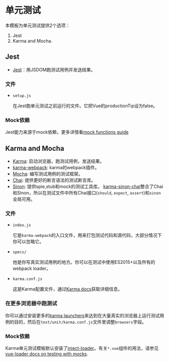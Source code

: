 # 单元测试

本模板为单元测试提供2个选项：
1. Jest
2. Karma and Mocha.

## Jest

- [Jest](https://facebook.github.io/jest/)：用JSDOM跑测试用例并发送结果。

### 文件

- `setup.js`

  在Jest跑单元测试之前运行的文件。它把Vue的productionTip设为false。

### Mock依赖

Jest能力来源于mock依赖，更多详情看[mock functions guide](https://facebook.github.io/jest/docs/mock-functions.html)

## Karma and Mocha

- [Karma](https://karma-runner.github.io/): 启动浏览器，跑测试用例，发送结果。
- [karma-webpack](https://github.com/webpack/karma-webpack): karma的webpack插件。
- [Mocha](https://mochajs.org/): 编写测试用例的测试框架。
- [Chai](http://chaijs.com/): 提供更好的断言语法的测试断言库。
- [Sinon](http://sinonjs.org/): 提供spie,stub和mock的测试工具库。
[karma-sinon-chai](https://github.com/kmees/karma-sinon-chai)整合了Chai和Sinon，所以在测试文件中所有Chai接口(`should`, `expect`, `assert`)和`sinon`全局可用。

### 文件

- `index.js`

  它是`karma-webpack`的入口文件，用来打包测试代码和源代码，大部分情况下你可以忽略它。

- `specs/`

  他是你写真实测试用例的地方。你可以在测试中使用ES2015+以及所有的webpack loader。

- `karma.conf.js`

  这是Karma配置文件，通过[Karma docs](https://karma-runner.github.io/)获取详细信息。

### 在更多浏览器中跑测试

你可以通过安装更多的[karma launchers](https://karma-runner.github.io/1.0/config/browsers.html)来达到在大量真实的浏览器上运行测试用例的目的，然后在`test/unit/karma.conf.js`文件里调整`browsers`字段。

### Mock依赖

Karma单元测试模板默认安装了[inject-loader](https://github.com/plasticine/inject-loader)。有关`*.vue`组件的用法，请参见[vue-loader docs on testing with mocks](http://vue-loader.vuejs.org/en/workflow/testing-with-mocks.html).